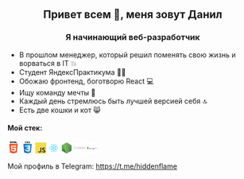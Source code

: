 <h2 align="center">Привет всем 👋, меня зовут Данил</h1>
<h3 align="center">Я начинающий веб-разработчик</h3>

- В прошлом менеджер, который решил поменять свою жизнь и ворваться в IT 💥
- Студент ЯндексПрактикума 👨‍🎓
- Обожаю фронтенд, боготворю React 💻
- Ищу команду мечты 🔎
- Каждый день стремлюсь быть лучшей версией себя 🔝
- Есть две кошки и кот 😸

<h4>Мой стек:</h3>

<p>
<img src="https://raw.githubusercontent.com/github/explore/80688e429a7d4ef2fca1e82350fe8e3517d3494d/topics/html/html.png" alt="HTML" height="24">
<img src="https://raw.githubusercontent.com/github/explore/80688e429a7d4ef2fca1e82350fe8e3517d3494d/topics/css/css.png" alt="CSS" height="24" >
<img src="https://raw.githubusercontent.com/github/explore/80688e429a7d4ef2fca1e82350fe8e3517d3494d/topics/javascript/javascript.png" alt="Javascript" height="22">
<img src="https://raw.githubusercontent.com/github/explore/80688e429a7d4ef2fca1e82350fe8e3517d3494d/topics/react/react.png" alt="React" height="22">
<img src="https://raw.githubusercontent.com/github/explore/80688e429a7d4ef2fca1e82350fe8e3517d3494d/topics/nodejs/nodejs.png" alt="NodeJS" height="22">
<img src="https://raw.githubusercontent.com/github/explore/80688e429a7d4ef2fca1e82350fe8e3517d3494d/topics/express/express.png" alt="Express" height="22">
<img src="https://raw.githubusercontent.com/github/explore/80688e429a7d4ef2fca1e82350fe8e3517d3494d/topics/mongodb/mongodb.png" alt="Express" height="22">

</p>


Мой профиль в Telegram: https://t.me/hiddenflame




